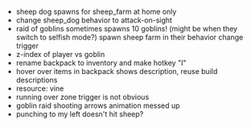 - sheep dog spawns for sheep_farm at home only
- change sheep_dog behavior to attack-on-sight
- raid of goblins sometimes spawns 10 goblins! (might be when they switch to selfish mode?) spawn sheep farm in their behavior change trigger
- z-index of player vs goblin
- rename backpack to inventory and make hotkey "I"
- hover over items in backpack shows description, reuse build descriptions
- resource: vine
- running over zone trigger is not obvious
- goblin raid shooting arrows animation messed up
- punching to my left doesn't hit sheep?